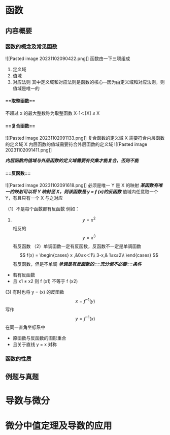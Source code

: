 # 函数
## 内容概要
### 函数的概念及常见函数
![[Pasted image 20231102090422.png]]
函数由一下三项组成
1. 定义域
2. 值域
3. 对应法则
其中定义域和对应法则是函数的核心--因为由定义域和对应法则，则值域是唯一的

#### ==取整函数==
不超过 x 的最大整数称为取整函数
           X-1＜[X] ≤ X
#### ==复合函数==
![[Pasted image 20231102091133.png]] 复合函数的定义域
X 需要符合内层函数的定义域
X 内层函数的值域需要符合外层函数的定义域
![[Pasted image 20231102091411.png]]

***内层函数的值域与外层函数的定义域需要有交集才能复合，否则不能***


#### ==反函数==
![[Pasted image 20231102091618.png]]
必须是唯一
Y 是 X 的映射
***某函数有唯一的映射可以将 Y 映射至 X，则该函数是 y = f (x)的反函数***
值域内任意取一个 Y，有且只有一个 X 与之对应

（1）不是每个函数都有反函数
例如：
1. $$
y=x^2
$$
相反的
$$
y=x^3
$$
有反函数
（2）单调函数一定有反函数，反函数不一定是单调函数
$$
f(x) = \begin{cases}
x ,&0≤x＜1\\
3-x,& 1≤x≤2\\
\end{cases}
$$
有反函数，但是不单调
***单调是有反函数的==充分但不必要==条件***

- 若有反函数
- 且 x1 ≠ x2
则 f (x1) 不等于 f (x2)

(3) 有时也将 y = (x) 的反函数$$
x=f^{-1}(y)
$$
写作$$
y = f^{-1}(x)
$$
在同一直角坐标系中
- 原函数与反函数的图形重合
- 且关于直线 y = x 对称





### 函数的性质

## 例题与真题



# 导数与微分




# 微分中值定理及导数的应用








